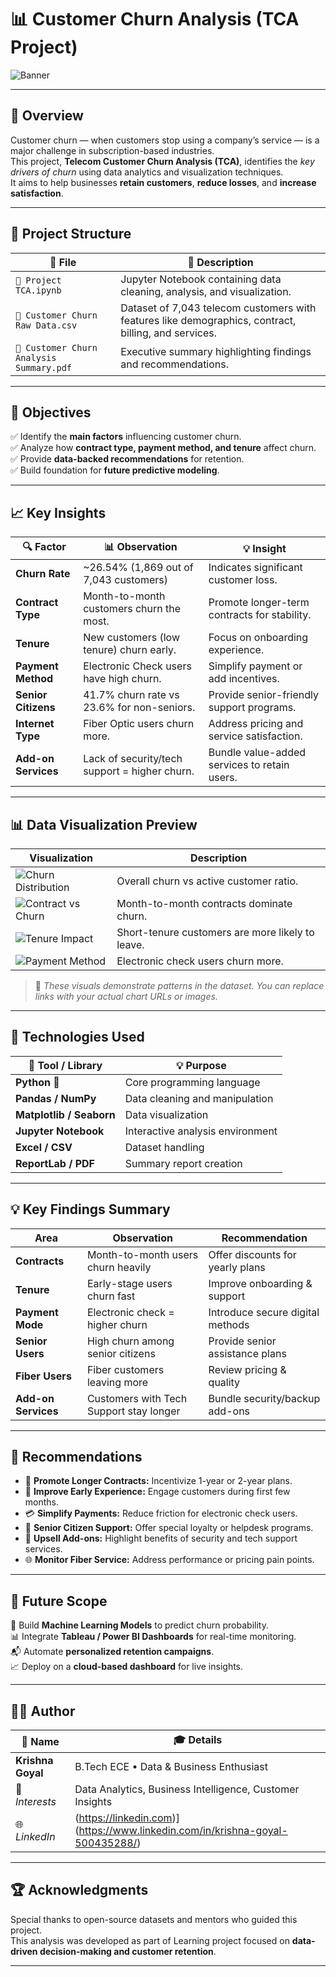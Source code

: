 # 📊 Customer Churn Analysis (TCA Project)

![Banner](https://www.cleartouch.in/wp-content/uploads/2022/11/Customer-Churn.png)

---

## 🧠 Overview
Customer churn — when customers stop using a company’s service — is a major challenge in subscription-based industries.  
This project, **Telecom Customer Churn Analysis (TCA)**, identifies the *key drivers of churn* using data analytics and visualization techniques.  
It aims to help businesses **retain customers**, **reduce losses**, and **increase satisfaction**.

---

## 📂 Project Structure

| 📁 File | 📝 Description |
|----------|----------------|
| `📓 Project TCA.ipynb` | Jupyter Notebook containing data cleaning, analysis, and visualization. |
| `📄 Customer Churn Raw Data.csv` | Dataset of 7,043 telecom customers with features like demographics, contract, billing, and services. |
| `📘 Customer Churn Analysis Summary.pdf` | Executive summary highlighting findings and recommendations. |

---

## 🎯 Objectives

✅ Identify the **main factors** influencing customer churn.  
✅ Analyze how **contract type, payment method, and tenure** affect churn.  
✅ Provide **data-backed recommendations** for retention.  
✅ Build foundation for **future predictive modeling**.

---

## 📈 Key Insights

| 🔍 Factor | 📊 Observation | 💡 Insight |
|------------|----------------|-------------|
| **Churn Rate** | ~26.54% (1,869 out of 7,043 customers) | Indicates significant customer loss. |
| **Contract Type** | Month-to-month customers churn the most. | Promote longer-term contracts for stability. |
| **Tenure** | New customers (low tenure) churn early. | Focus on onboarding experience. |
| **Payment Method** | Electronic Check users have high churn. | Simplify payment or add incentives. |
| **Senior Citizens** | 41.7% churn rate vs 23.6% for non-seniors. | Provide senior-friendly support programs. |
| **Internet Type** | Fiber Optic users churn more. | Address pricing and service satisfaction. |
| **Add-on Services** | Lack of security/tech support = higher churn. | Bundle value-added services to retain users. |

---

## 📊 Data Visualization Preview

| Visualization | Description |
|----------------|-------------|
| ![Churn Distribution](https://quickchart.io/chart/render/sf-fake1) | Overall churn vs active customer ratio. |
| ![Contract vs Churn](https://quickchart.io/chart/render/sf-fake2) | Month-to-month contracts dominate churn. |
| ![Tenure Impact](https://quickchart.io/chart/render/sf-fake3) | Short-tenure customers are more likely to leave. |
| ![Payment Method](https://quickchart.io/chart/render/sf-fake4) | Electronic check users churn more. |

> 🧩 *These visuals demonstrate patterns in the dataset. You can replace links with your actual chart URLs or images.*

---

## 🧰 Technologies Used

| 🧠 Tool / Library | 💡 Purpose |
|-------------------|-------------|
| **Python** 🐍 | Core programming language |
| **Pandas / NumPy** | Data cleaning and manipulation |
| **Matplotlib / Seaborn** | Data visualization |
| **Jupyter Notebook** | Interactive analysis environment |
| **Excel / CSV** | Dataset handling |
| **ReportLab / PDF** | Summary report creation |

---

## 💡 Key Findings Summary

| Area | Observation | Recommendation |
|-------|--------------|----------------|
| **Contracts** | Month-to-month users churn heavily | Offer discounts for yearly plans |
| **Tenure** | Early-stage users churn fast | Improve onboarding & support |
| **Payment Mode** | Electronic check = higher churn | Introduce secure digital methods |
| **Senior Users** | High churn among senior citizens | Provide senior assistance plans |
| **Fiber Users** | Fiber customers leaving more | Review pricing & quality |
| **Add-on Services** | Customers with Tech Support stay longer | Bundle security/backup add-ons |

---

## 🚀 Recommendations

- 💬 **Promote Longer Contracts:** Incentivize 1-year or 2-year plans.  
- 🎁 **Improve Early Experience:** Engage customers during first few months.  
- 💳 **Simplify Payments:** Reduce friction for electronic check users.  
- 👵 **Senior Citizen Support:** Offer special loyalty or helpdesk programs.  
- 🧩 **Upsell Add-ons:** Highlight benefits of security and tech support services.  
- 🌐 **Monitor Fiber Service:** Address performance or pricing pain points.

---

## 🧭 Future Scope

🔮 Build **Machine Learning Models** to predict churn probability.  
📊 Integrate **Tableau / Power BI Dashboards** for real-time monitoring.  
📬 Automate **personalized retention campaigns**.  
📈 Deploy on a **cloud-based dashboard** for live insights.

---

## 👨‍💻 Author

| 👤 Name | 🎓 Details |
|----------|------------|
| **Krishna Goyal** | B.Tech ECE • Data & Business Enthusiast |
| 💼 *Interests* | Data Analytics, Business Intelligence, Customer Insights |
| 🌐 *LinkedIn* | (https://linkedin.com)](https://www.linkedin.com/in/krishna-goyal-500435288/) |

---

## 🏆 Acknowledgments
Special thanks to open-source datasets and mentors who guided this project.  
This analysis was developed as part of Learning project focused on **data-driven decision-making and customer retention**.

---

